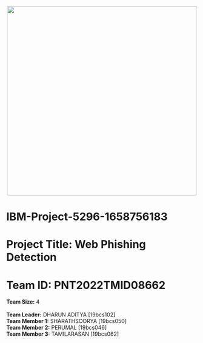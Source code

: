 <p align="center"><img src="https://user-images.githubusercontent.com/113920333/198847233-bf3e8641-e7c8-4208-9871-5b7a2b6740f7.png" width="500px">

# IBM-Project-5296-1658756183
# Project Title: Web Phishing Detection
# <b>Team ID:</b> PNT2022TMID08662 <br>
<b>Team Size:</b> 4 <br><br>
<b>Team Leader:</b> DHARUN ADITYA [19bcs102]<br>
<b>Team Member 1:</b> SHARATHSOORYA [19bcs050] <br>
<b>Team Member 2:</b> PERUMAL [19bcs046] <br>
<b>Team Member 3:</b> TAMILARASAN [19bcs062] <br>
